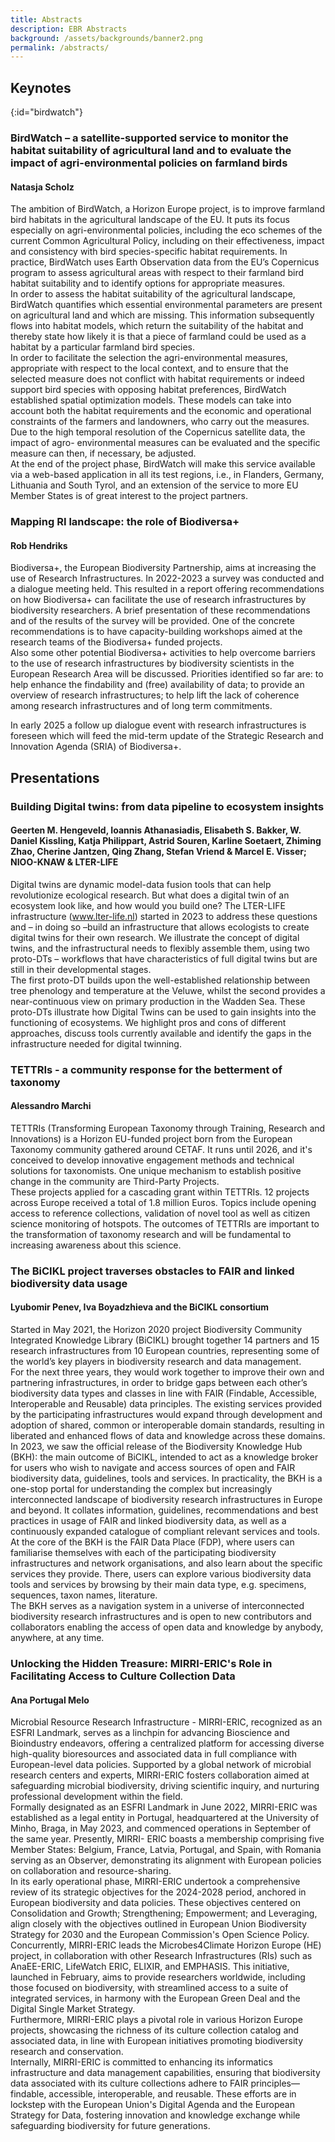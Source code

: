 ```yaml
---
title: Abstracts
description: EBR Abstracts
background: /assets/backgrounds/banner2.png
permalink: /abstracts/
---
```


## Keynotes

{:id="birdwatch"}

### **BirdWatch – a satellite-supported service to monitor the habitat suitability of agricultural land and to evaluate the impact of agri-environmental policies on farmland birds**
#### Natasja Scholz 


The ambition of BirdWatch, a Horizon Europe project, is to improve farmland bird habitats in the agricultural landscape of the EU. It puts its focus especially on agri-environmental policies,
including the eco schemes of the current Common Agricultural Policy, including on their effectiveness, impact and consistency with bird species-specific habitat requirements.
In practice, BirdWatch uses Earth Observation data from the EU’s Copernicus program to assess agricultural areas with respect to their farmland bird habitat suitability and to identify options for
appropriate measures.  
In order to assess the habitat suitability of the agricultural landscape, BirdWatch quantifies which essential environmental parameters are present on agricultural land and which are missing. This
information subsequently flows into habitat models, which return the suitability of the habitat and thereby state how likely it is that a piece of farmland could be used as a habitat by a particular
farmland bird species.  
In order to facilitate the selection the agri-environmental measures, appropriate with respect to the local context, and to ensure that the selected measure does not conflict with habitat
requirements or indeed support bird species with opposing habitat preferences, BirdWatch established spatial optimization models. These models can take into account both the habitat
requirements and the economic and operational constraints of the farmers and landowners, who carry out the measures.
Due to the high temporal resolution of the Copernicus satellite data, the impact of agro- environmental measures can be evaluated and the specific measure can then, if necessary, be
adjusted.  
At the end of the project phase, BirdWatch will make this service available via a web-based application in all its test regions, i.e., in Flanders, Germany, Lithuania and South Tyrol, and an
extension of the service to more EU Member States is of great interest to the project partners.

### **Mapping RI landscape: the role of Biodiversa+** 
#### Rob Hendriks

Biodiversa+, the European Biodiversity Partnership, aims at increasing the use of Research Infrastructures. In 2022-2023 a survey was conducted and a dialogue meeting held. 
This resulted in a report offering recommendations on how Biodiversa+ can facilitate the use of research infrastructures by biodiversity researchers. A brief presentation of 
these recommendations and of the results of the survey will be provided. One of the concrete recommendations is to have capacity-building workshops aimed at the research teams of the Biodiversa+ funded projects.  
Also some other potential Biodiversa+ activities to help overcome barriers to the use of research infrastructures by biodiversity scientists in the European Research Area will be discussed. 
Priorities identified so far are: to help enhance the findability and (free) availability of data; to provide an overview of research infrastructures; to help lift the lack of coherence among 
research infrastructures and of long term commitments.

In early 2025 a follow up dialogue event with research infrastructures is foreseen which will feed the mid-term update of the Strategic Research and Innovation Agenda (SRIA) of Biodiversa+.

## Presentations

### **Building Digital twins: from data pipeline to ecosystem insights**
#### Geerten M. Hengeveld, Ioannis Athanasiadis, Elisabeth S. Bakker, W. Daniel Kissling, Katja Philippart, Astrid Souren, Karline Soetaert, Zhiming Zhao, Cherine Jantzen, Qing Zhang, Stefan Vriend &amp; Marcel E. Visser; NIOO-KNAW &amp; LTER-LIFE

Digital twins are dynamic model-data fusion tools that can help revolutionize ecological research. But what does a digital twin of an ecosystem look like, and how would you build one? The LTER-LIFE
infrastructure (www.lter-life.nl) started in 2023 to address these questions and – in doing so –build an infrastructure that allows ecologists to create digital twins for their own research. We illustrate the
concept of digital twins, and the infrastructural needs to flexibly assemble them, using two proto-DTs – workflows that have characteristics of full digital twins but are still in their developmental stages.  
The first proto-DT builds upon the well-established relationship between tree phenology and temperature at the Veluwe, whilst the second provides a near-continuous view on primary production in the Wadden
Sea. These proto-DTs illustrate how Digital Twins can be used to gain insights into the functioning of ecosystems. We highlight pros and cons of different approaches, discuss tools currently available and
identify the gaps in the infrastructure needed for digital twinning.

### **TETTRIs -  a community response for the betterment of taxonomy**
#### Alessandro Marchi

TETTRIs (Transforming European Taxonomy through Training, Research and Innovations) is a Horizon EU-funded project born from the European Taxonomy community gathered around CETAF. It runs until 2026, and it's conceived to develop innovative engagement methods and technical solutions for taxonomists. One unique mechanism to establish positive change in the community are Third-Party Projects.  
These projects applied for a cascading grant within TETTRIs. 12 projects across Europe received a total of 1.8 million Euros. Topics include opening access to reference collections, validation of  novel tool as well as citizen science monitoring of hotspots. 
The outcomes of TETTRIs are important to the transformation of taxonomy research and will be fundamental to increasing awareness about this science.

### **The BiCIKL project traverses obstacles to FAIR and linked biodiversity data usage**
#### Lyubomir Penev, Iva Boyadzhieva and the BiCIKL consortium

Started in May 2021, the Horizon 2020 project Biodiversity Community Integrated Knowledge Library (BiCIKL) brought together 14 partners and 15 research infrastructures  from 10 European countries, representing some of the world’s key players in biodiversity research and data management.  
For the next three years, they would work together to improve their own and partnering infrastructures, in order to bridge gaps between each other’s biodiversity data types and classes in line with FAIR (Findable, Accessible, Interoperable and Reusable) data principles. The existing services provided by the participating infrastructures would expand through development and adoption of shared, common or interoperable domain standards, resulting in liberated and enhanced flows of data and knowledge across these domains. 
In 2023, we saw the official release of the Biodiversity Knowledge Hub (BKH): the main outcome of BiCIKL, intended to act as a knowledge broker for users who wish to navigate and access sources of open and FAIR biodiversity data, guidelines, tools and services.
In practicality, the BKH is a one-stop portal for understanding the complex but increasingly interconnected landscape of biodiversity research infrastructures in Europe and beyond. It collates information, guidelines, recommendations and best practices in usage of FAIR and linked biodiversity data, as well as a continuously expanded catalogue of compliant relevant services and tools.  
At the core of the BKH is the FAIR Data Place (FDP), where users can familiarise themselves with each of the participating biodiversity infrastructures and network organisations, and also learn about the specific services they provide. There, users can explore various biodiversity data tools and services by browsing by their main data type, e.g. specimens, sequences, taxon names, literature.  
The BKH serves as a navigation system in a universe of interconnected biodiversity research infrastructures and is open to new contributors and collaborators enabling the access of open data and knowledge by anybody, anywhere, at any time.

### **Unlocking the Hidden Treasure: MIRRI-ERIC&#39;s Role in Facilitating Access to Culture Collection Data**
#### Ana Portugal Melo

Microbial Resource Research Infrastructure - MIRRI-ERIC, recognized as an ESFRI Landmark, serves as a linchpin for advancing Bioscience and Bioindustry endeavors, offering a centralized platform for accessing diverse high-quality bioresources and associated data in full compliance with European-level data policies. Supported by a global network of microbial research centers and experts, MIRRI-ERIC fosters collaboration aimed at safeguarding microbial biodiversity, driving scientific inquiry, and nurturing professional development within the field. <br>
Formally designated as an ESFRI Landmark in June 2022, MIRRI-ERIC was established as a legal entity in Portugal, headquartered at the University of Minho, Braga, in May 2023, and commenced operations in September of the same year. Presently, MIRRI- ERIC boasts a membership comprising five Member States: Belgium, France, Latvia, Portugal, and Spain, with Romania serving as an Observer, demonstrating its alignment with European policies on collaboration and resource-sharing. <br>
In its early operational phase, MIRRI-ERIC undertook a comprehensive review of its strategic objectives for the 2024-2028 period, anchored in European biodiversity and data policies. These objectives centered on Consolidation and Growth; Strengthening;
Empowerment; and Leveraging, align closely with the objectives outlined in European Union Biodiversity Strategy for 2030 and the European Commission&#39;s Open Science Policy. <br>
Concurrently, MIRRI-ERIC leads the Microbes4Climate Horizon Europe (HE) project, in collaboration with other Research Infrastructures (RIs) such as AnaEE-ERIC, LifeWatch ERIC, ELIXIR, and EMPHASIS. This initiative, launched in February, aims to provide
researchers worldwide, including those focused on biodiversity, with streamlined access to a suite of integrated services, in harmony with the European Green Deal and the Digital Single Market Strategy. <br>
Furthermore, MIRRI-ERIC plays a pivotal role in various Horizon Europe projects, showcasing the richness of its culture collection catalog and associated data, in line with European initiatives promoting biodiversity research and conservation. <br>
Internally, MIRRI-ERIC is committed to enhancing its informatics infrastructure and data management capabilities, ensuring that biodiversity data associated with its culture collections adhere to FAIR principles—findable, accessible, interoperable, and reusable.
These efforts are in lockstep with the European Union&#39;s Digital Agenda and the European Strategy for Data, fostering innovation and knowledge exchange while safeguarding biodiversity for future generations.




